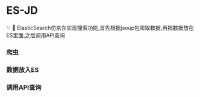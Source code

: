 # ES-JD
✨ 🏫 ElasticSearch仿京东实现搜索功能,首先根据jsoup包爬取数据,再把数据放在ES里面,之后调用API查询

### 爬虫

### 数据放入ES

### 调用API查询
